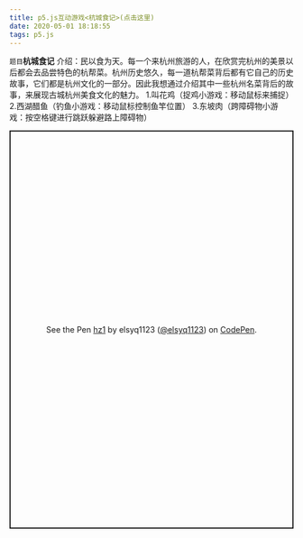 ```yaml
---
title: p5.js互动游戏<杭城食记>(点击这里)
date: 2020-05-01 18:18:55
tags: p5.js
---
```



`题目`**杭城食记**
介绍：民以食为天。每一个来杭州旅游的人，在欣赏完杭州的美景以后都会去品尝特色的杭帮菜。杭州历史悠久，每一道杭帮菜背后都有它自己的历史故事，它们都是杭州文化的一部分。因此我想通过介绍其中一些杭州名菜背后的故事，来展现古城杭州美食文化的魅力。
1.叫花鸡（捉鸡小游戏：移动鼠标来捕捉）
2.西湖醋鱼（钓鱼小游戏：移动鼠标控制鱼竿位置）
3.东坡肉（跨障碍物小游戏：按空格键进行跳跃躲避路上障碍物）

<p class="codepen" data-height="707" data-theme-id="light" data-default-tab="result" data-user="elsyq1123" data-slug-hash="eYpyMGg" style="height: 707px; box-sizing: border-box; display: flex; align-items: center; justify-content: center; border: 2px solid; margin: 1em 0; padding: 1em;" data-pen-title="hz1">
  <span>See the Pen <a href="https://codepen.io/elsyq1123/pen/eYpyMGg">
  hz1</a> by elsyq1123 (<a href="https://codepen.io/elsyq1123">@elsyq1123</a>)
  on <a href="https://codepen.io">CodePen</a>.</span>
</p>
<script async src="https://static.codepen.io/assets/embed/ei.js"></script>